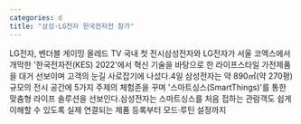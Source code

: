 ```yaml
---
categories: d
title: "삼성·LG전자 한국전자전 참가"
---
```

LG전자, 벤더블 게이밍 올레드 TV 국내 첫 전시삼성전자와 LG전자가 서울 코엑스에서 개막한 &#39;한국전자전(KES) 2022&#39;에서 혁신 기술을 바탕으로 한 라이프스타일 가전제품을 대거 선보이며 고객의 눈길 사로잡기에 나섰다.4일 삼성전자는 약 890㎡(약 270평) 규모의 전시 공간에 5가지 주제의 체험존을 꾸며 &#39;스마트싱스(SmartThings)&#39;를 통한 맞춤형 라이프 솔루션을 선보인다.삼성전자는 스마트싱스를 처음 접하는 관람객도 쉽게 이해할 수 있도록 실제 연결되는 제품 등록부터 모드·루틴 설정까지